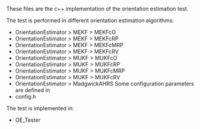 These files are the c++ implementation of the orientation estimation test.

The test is performed in different orientation estimation algorithms:
- OrientationEstimator > MEKF > MEKFcO
- OrientationEstimator > MEKF > MEKFcRP
- OrientationEstimator > MEKF > MEKFcMRP
- OrientationEstimator > MEKF > MEKFcRV
- OrientationEstimator > MUKF > MUKFcO
- OrientationEstimator > MUKF > MUKFcRP
- OrientationEstimator > MUKF > MUKFcMRP
- OrientationEstimator > MUKF > MUKFcRV
- OrientationEstimator > MadgwickAHRS
Some configuration parameters are defined in
- config.h

The test is implemented in:
- OE_Tester

